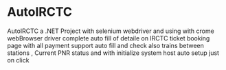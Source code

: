 # AutoIRCTC
AutoIRCTC a .NET Project with selenium webdriver and using with crome webBrowser driver  complete auto fill of detaile on IRCTC ticket booking page with all payment support auto fill and check also trains between stations , Current PNR status and with initialize system host auto setup just on click
